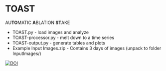 # TOAST
AU**TO**MATIC **A**BLATION **ST**AKE

* TOAST.py - load images and analyze
* TOAST-processor.py - melt down to a time series
* TOAST-output.py - generate tables and plots 
* Example Input Images.zip - Contains 3 days of images (unpack to folder InputImages/)

[![DOI](https://zenodo.org/badge/DOI/10.5281/zenodo.4678290.svg)](https://doi.org/10.5281/zenodo.4678290)
